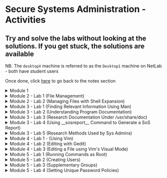 # Secure Systems Administration - Activities

## Try and solve the labs without looking at the solutions. If you get stuck, the solutions are available

NB. The `desktopX` machine is referred to as the `Desktop1` machine on NetLab - both have student users

Once done, click [here](https://github.com/ComplexSec/secure-systems-admin) to go back to the notes section

<details><summary>Module 1</summary>
<p>
	

<details><summary>Module 1 - Lab 1 (Changing Password)</summary>
<p>

### Step 1: Change the password for student to 55TurnK3y 

<details><summary>Solution</summary>
<p>
	
Done via the `passwd` command when either SSH'd into the workstation or via the GUI accessed via `Activities --> Education` and selecting the workstation VM

![](/images/passwd.png)

You should now be able to log out and back in via the "55TurnK3y" password

</p>
</details>

</p>
</details>

<details><summary>Module 1 - Lab 2 (Using Commands)</summary>
<p>
	
### Step 1 - Change student's password to T3st1ngT1me

<details><summary>Solution</summary>
<p>
	
Done via the `passwd` command when logged in as student. Simply type the old password and then the new password twice

![](/images/passwd2.png)

</p>
</details>

### Step 2 - Show current date and time

<details><summary>Solution</summary>
<p>
	
Simply type the `date` command into the terminal	

![](/images/date2.png)

</p>
</details>

### Step 3 - Display current time in the following format HH:MM:SS A/PM

<details><summary>Solution</summary>
<p>
	
Use the previous command - __date__ - with the %r argument

![](/images/date3.png)

</p>
</details>

### Step 4 - Identify what kind of file /usr/bin/clean-binary-files is

<details><summary>Solution</summary>
<p>
	
There is a problem with this one. Instead of running this task on the workstation VM, exit back out to the `Foundation 0` PC and you will identify the file exists

To identify what type of file it is, simply use the `file` command along with the file you want to identify

![](/images/foundation.png)

</p>
</details>

### Step 5 - Use the wc command and bash shortcuts to display the size of /usr/bin/clean-binary-files

<details><summary>Solution</summary>
<p>
	
Simply use the `wc` command on the file specified. If the previous command has been typed, you can shorten this to using the `Esc+.` shortcut to print the last string of the last command

![](/images/binary.png)

</p>
</details>

### Step 6 - Display the first 10 lines of /usr/bin/clean-binary-files

<details><summary>Solution</summary>
<p>
	
Use the `head` command to display the first 10 lines of a file by default - no need to specify via the `-n` argument

![](/images/first.png)

</p>
</details>

### Step 7 - Display the last 10 lines at the bottom of /usr/bin/clean-binary-files

<details><summary>Solution</summary>
<p>
	
Use the `tail` command to display the last 10 lines of a file by default - no specification needed

![](/images/last.png)

</p>
</details>

### Step 8 - Repeat the previous command but use the `-n 20` option to display the last 20 lines in the file

<details><summary>Solution</summary>
<p>
	
Use the Up Arrow to use the previous command and simply add the `-n 20` option

![](/images/20.png)

</p>
</details>

### Step 9 - Execute the date command without any arguments to display current date and time

<details><summary>Solution</summary>
<p>
	
Simply type `date` into the command line

![](/images/date4.png)

</p>
</details>

### Step 10 - Use bash history to display just the time

<details><summary>Solution</summary>
<p>
	
![](/images/41.png)

</p>
</details>

### Step 11 - Finish the BASH session

<details><summary>Solution</summary>
<p>
	
Simply type `exit` into the shell to exit both the SSH connection and the normal terminal

![](/images/exit.png)

</p>
</details>

</p>
</details>

</p>
</details>

<details><summary>Module 2 - Lab 1 (File Management)</summary>
<p>
	
## Step 1 - Creat sets of empty files (song1-6.mp3, snap1-6.jpg & film1-6.avi)

<details><summary>Solution</summary>
<p>
	
Simply use the touch command to create all mp3, jpg and avi files in the home directory - using three commands

![](/images/touch.png)

</p>
</details>

## Step 2 - Move songs into Music, snaps into Pictures and films into Videos

<details><summary>Solution</summary>
<p>
	
Simply use the `mv` command with the * after song, snap and film to move all correpsonding files into their respective directory

![](/images/mv.png)

</p>
</details>

## Step 3 - Make three directories (friends, family, work) in your home directory

<details><summary>Solution</summary>
<p>
	
Simply use the `mkdir` command along with the directory names

![](/images/friends.png)

</p>
</details>

## Step 4 - Copy all files containing numbers 1 and 2 to friends folder and all files containing 3 and 4 to the family folder

<details><summary>Solution</summary>
<p>
	
Simply use the `cp` command along with first, the files you want to copy and lastly their destination

![](/images/family.png)

</p>
</details>

## Step 5 - Copy all files containing numbers 5 and 6 to work folder

<details><summary>Solution</summary>
<p>
	
Do the previous command but change it to 5 and 6 and the destination to `~/work`

![](/images/work.png)

</p>
</details>
	
## Step 6 - Attempt to remove the `family` and `friends` directories via `rmdir`

<details><summary>Solution</summary>
<p>
	
Try and remove the directories using the `rmdir family/ friends/` command and you will get an error as they are not empty directories

![](/images/rmdir.png)

</p>
</details>

## step 7 - Use another command that succeeds in deleting the folders

<details><summary>Solution</summary>
<p>
	
To successfully delete directories that contain files, use the `rm -r` command followed by the directories you want to delete

![](/images/delete.png)

</p>
</details>

## Step 8 - Delete all files in work project, but but do not delete the directory

<details><summary>Solution</summary>
<p>
	
Use the `rm ~/work/*` command to delete all files in the work directory

![](/images/work2.png)

</p>
</details>

## Step 9 - From home directory, use the `rmdir` command to delete the work directory

<details><summary>Solution</summary>
<p>
	
Simply use the `rmdir` command on the work directory

![](/images/rmdirwork.png)

</p>
</details>

</p>
</details>

<details><summary>Module 2 - Lab 2 (Managing Files with Shell Expansion)</summary>
<p>

## Step 1 - Create files called `tv_seasonX_episodeY.ogg` and replace X with season number and Y with episode number - two seasons of six episodes each

<details><summary>Solution</summary>
<p>
	
Simply use the `touch` command

![](/images/touch2.png)

</p>
</details>

## Step 2 - Create eight files with names `mystery_chapterX.odf` and replace X with numbers 1 through 8

<details><summary>Solution</summary>
<p>
	
Using the same command as above - `touch` - create 8 mystery chapters

![](/images/8files.png)
	
</p>
</details>

## Step 3 - Create two directories named `season1` and `season2` under the Videos directory

<details><summary>Solution</summary>
<p>
	
Simply use the `mkdir` command

![](/images/seasons.png)
	
</p>
</details>

## Step 4 - Move the appropriate TV episodes into the season subdirectories using two commands only

<details><summary>Solution</summary>
<p>
	
Using the `mv` command and the asterisk, simply move them to their respsective folders

![](/images/moved.png)
	
</p>
</details>

## Step 5 - Create two level directory hierarchy with one command. Create `my_bestseller` under the Documents directory and `chapters` beneath the new `my_bestseller` directory

<details><summary>Solution</summary>
<p>
	
Use the `mkdir` command once again and create the directories with the `-p` option to create the parents

![](/images/chapters.png)

</p>
</details>

## Step 6 - Using one command, create 3 more subdirectories directly under `my_bestseller` directory. Name these `editor`, `plot_change` and `vacation`

<details><summary>Solution</summary>
<p>
	
Use the `mkdir` command and create the directories. You do not need the -p option this time as the parent directory already exists

![](/images/three.png)

</p>
</details>

## Step 7 - Change to chapters directory. Move all book chapters into the `chapters` directory using the simplest syntax

<details><summary>Solution</summary>
<p>
	
Use the `cd` command and the `mv` command to move the chapters to the current directory using the `.` symbol

![](/images/mystery.png)
	
</p>
</details>

## Step 8 - Move the first two chapters to the `editor` directory using relative syntax

<details><summary>Solution</summary>
<p>
	
Simply use the `mv` command and relative pathing to move it to the upper directory and the editor directory

![](/images/editor.png)
	
</p>
</details>

## Step 9 - Move chapters 8 and 9 to the vacation folder using one command without wildcard characters

<details><summary>Solution</summary>
<p>
	
Copy the same command as above but simply change names and directories

![](/images/vacation.png)
	
</p>
</details>

## Step 10 - With one command, change directory to season 2 TV episodes location, then copy the first episode to the vacation directory

<details><summary>Solution</summary>
<p>
	
Use the `cd` command to move into the directory `~/Videos/season2` and use the `cp` command to copy the first episode of season 2 into the vacation directory

![](/images/season2.png)
	
</p>
</details>

## Step 11 - With one command, change the working directory to `vacation` then list files. Return to the season 2 directory using the `previous working directory` shortcut. Copy the episode 2 file into `vacation`. Return to `vacation` using the shortcut again

<details><summary>Solution</summary>
<p>
	
Use the `cd`, `cp` commands to carry out this task

![](/images/prev.png)
	
</p>
</details>

## Step 12 - Copy chapters 5 and 6 into `plot_change` then move up one directory to `vacation` parent directory then use one command from there

<details><summary>Solution</summary>
<p>
	
Simply use the `cp` command with the `[]` operators to move 5 and 6 at the same time

![](/images/plot.png)
	
</p>
</details>

## Step 13 - Make three backups of chapter 5. Move to `plot_change` directory and copy chapter5 as a new file name to include the full date. Make another copy appending the current timestamp to ensure a unique file name. Also make a copy appending the current user to the file name

<details><summary>Solution</summary>
<p>
	
Simply use the `cp` command to make backups and use the `date` command to add the dates at the end with various modifiers and the `$USER` variable to add the username

![](/images/dates.png)
	
</p>
</details>

## Step 14 - Delete the `plot_change` directory by first deleting all of the files inside and removing it by first trying the rm command and then the rmdir command

<details><summary>Solution</summary>
<p>
	
Use the `rm` command with asterisk to delete all files inside plot change
	
![](/images/plotchange.png)

</p>
</details>

## Step 15 - Delete the `vacation` directory using the rm command with the recursive option then return to home directory

<details><summary>Solution</summary>
<p>
	
Use the `rm -r` command to recursive delete the vacation folder and all files inside

![](/images/vac.png)
	
</p>
</details>

</p>
</details>

<details><summary>Module 3 - Lab 1 (Finding Relevant Information Using Man)</summary>
<p>
	
## Step 1 - View the gedit(1) man page

<details><summary>Solution</summary>
<p>
	
Simply type `man 1 gedit` to open the relevant man page 

![](/images/man1.png)

</p>
</details>

## Step 2 - Research how to edit a specific file using gedit

<details><summary>Solution</summary>
<p>
	
Simply look through the gedit man page and you will find it

![](/images/filename.png)
	
</p>
</details>

## Step 3 - Research the gedit option used to begin an editing session with the cursor at the end

<details><summary>Solution</summary>
<p>
	
Again, look through the man page and you will find the relevant option

![](/images/line.png)
	
</p>
</details>

## Step 4 - Research the su(1) man page

<details><summary>Solution</summary>
<p>
	
Simply use the same command we did for gedit using the 1 option

![](/images/mansu.png)
	
</p>
</details>

## Step 5 - Research what su does when username argument is omitted

<details><summary>Solution</summary>
<p>
	
You will find this answer by reading the man page
	
![](/images/su2.png)

</p>
</details>

## Step 6 - Research how su behaves when a single dash option is used

<details><summary>Solution</summary>
<p>
	
![](/images/root.png)
	
</p>
</details>

## Step 7 - Consult the passwd(1) man page and determine the options that lock and unlock an account

<details><summary>Solution</summary>
<p>
	
Simply open the man page and look through it

![](/images/lock.png)
	
</p>
</details>

## Step 8 - Locate the two principles to remember according to passwd man page

<details><summary>Solution</summary>
<p>
	
Using the `/principle` command inside the man page, we find the two principles via the string search

![](/images/princ.png)

</p>
</details>

## Step 9 - Consult the man page documenting the syntax of the /etc/passwd file and find out what the third field means

<details><summary>Solution</summary>
<p>
	
To see the syntax documenting the syntax of passwd file instead of the passwd command, we use section 5 when searching for passwd

![](/images/sec5.png)
	
</p>
</details>

## Step 10 - Which command will list detailed information about a zip archive?

<details><summary>Solution</summary>
<p>
	
Using the `man -k zip` command, we can see man pages relating to zips

![](/images/zipinfo.png)
	
</p>
</details>

## Step 11 - Which man page contains a list of parameters that can be pased to the kernel at boot?

<details><summary>Solution</summary>
<p>
	
Again, using the `man -k` command, we can search for the keyword of boot

![](/images/boot.png)
	
</p>
</details>

## Step 12 - Which command is used to tune ext4 file system parameters?

<details><summary>Solution</summary>
<p>
	
Finally, for the third time, use the `man -k` command with the keyword ext4

![](/images/tune2fs.png)
	
</p>
</details>

</p>
</details>

<details><summary>Module 3 - Lab 2 (Understanding Program Documentation)</summary>
<p>
	
## Step 1 - Invoke __pinfo__ without arguments

<details><summary>Solution</summary>
<p>

Simply type `pinfo` into the CLI
	
![](/images/pinfo.png)

</p>
</details>

## Step 2 - Navigate to the __Common Options__ topic

<details><summary>Solution</summary>
<p>
	
Use the Down Arrow to move to Common Options - it will be highlighted red. Once there, hit Enter

![](/images/common.png)

</p>
</details>

## Step 3 - Browse through this __Info__ topic and learn if long-style options can be abbreviated

<details><summary>Solution</summary>
<p>
	
Read through the documentation and you will find it.

![](/images/common.png)

</p>
</details>

## Step 4 - Determine what the symbols `--` signify when used as an argument

<details><summary>Solution</summary>
<p>
	
The symbols signify the end of command options and the start of command arguments in complex commands

![](/images/--.png)

</p>
</details>

## Step 5 - Without exiting __pinfo__ move up to the GNU Coreutils node

<details><summary>Solution</summary>
<p>
	
To go up one node, use the `u` character inside of pinfo

![](/images/u.png)

</p>
</details>

## Step 6 - Move up again to the top topic

<details><summary>Solution</summary>
<p>
	
Once again, hit the `u` character

![](/images/u2.png)

</p>
</details>

## Step 7 - Search for the pattern __nano__ and select that topic

<details><summary>Solution</summary>
<p>
	
To search simply hit `/` followed directly by your string and hit Enter

![](/images/nano.png)

</p>
</details>

## Step 8 - In the Introduction locate and select Command Line Options and browse the topic

<details><summary>Solution</summary>
<p>
	
It is located under Nano -> Introduction -> Command Line Options

![](/images/clop.png)

</p>
</details>

## Step 9 - Move up one level to return to Introduction and move to the next topic

<details><summary>Solution</summary>
<p>
	
Once read, hit `u` once again to back up one topic and then hit `n`. The new location will be in Editor Basics under nano

![](/images/un.png)

</p>
</details>

## Step 10 - Exit __pinfo__

<details><summary>Solution</summary>
<p>
	
Simply press `q` to quit pinfo

</p>
</details>

## Step 11 - Invoke __pinfo__ again specifying nano as the destination topic

<details><summary>Solution</summary>
<p>
	
Simply type `pinfo nano` to open directly up to the nano topic

![](/images/pnano.png)

</p>
</details>

## Step 12 - Select the Editor Basics topic

<details><summary>Solution</summary>
<p>
	
Use arrow keys to select the Editor Basics

![](/images/edbas.png)

</p>
</details>

## Step 13 - Read the Entering Text and Special Functions subtopics

<details><summary>Solution</summary>
<p>
	
Press n to move to the next topic directly instead of going up one node and then back

![](/images/specfunc.png)

</p>
</details>

</p>
</details>

<details><summary>Module 3 - Lab 3 (Research Documentation Under /usr/share/doc)</summary>
<p>
	
## Step 1 - Where can you find the latest news about the vim project?

<details><summary>Solution</summary>
<p>
	
Navigate to the `/usr/share/doc` directory and view the vim-common README

![](/images/vim.png)

</p>
</details>

## Step 2 - What is the wiki URI for the yum package?

<details><summary>Solution</summary>
<p>
	
It is located under yum-3.4.3 and is contained in a README file

![](/images/yum.png)

</p>
</details>

## Step 3 - What examples are provided for the command-line bc calculator?

<details><summary>Solution</summary>
<p>
	
Located in the `bc` directory under the README file

![](/images/bc.png)

</p>
</details>

## Step 4 - How would you read the provided GRUB2 manual?

<details><summary>Solution</summary>
<p>
	
Under the `grub2` directory there is a .html file. Open it with Firefox

![](/images/grub2.png)

</p>
</details>

## Step 5 - What software provides its document as a separate package?

<details><summary>Solution</summary>
<p>
	
Use `yum` to display only those packages that contain -doc, -docs or -documentation in the package name

![](/images/doc.png)

</p>
</details>

</p>
</details>

<details><summary>Module 3 - Lab 4 (Using __sosreport__ Command to Generate a SoS Report)</summary>
<p>
	
## Step 1 - If currently working as a non-root user, switch to root

<details><summary>Solution</summary>
<p>
	
To switch to root, simply type `su -` and use the password `redhat`

![](/images/root2.png)

</p>
</details>

## Step 2 - Run the __sosreport__ command

<details><summary>Solution</summary>
<p>
	
Simply type `sosreport` command

![](/images/sosreport.png)
	
</p>
</details>

## Step 3 - Change directory to /var/tmp and unpack the archive

<details><summary>Solution</summary>
<p>
	
Use the `tar -xvf <filename>` command to unpack it all

![](/images/generate.png)

</p>
</details>

## Step 4 - Change directory to the resulting subdirectory and browse the files founmd there


<details><summary>Solution</summary>
<p>
	
Open files, list directories, and continue to browse to become familiar with the information included in SoS reports. When finished, remove the archive directory and files

![](/images/route.png)
	
</p>
</details>

</p>
</details>

<details><summary>Module 3 - Lab 5 (Research Methods Used by Sys Admins)</summary>
<p>
	
## Step 1 - Research man(1) to determine how to prepare a man page for printing

<details><summary>Solution</summary>
<p>
	
Simply use the `man man` command to research the man command

![](/images/mant.png)

</p>
</details>

## Step 2 - Create a formatted output file of the paswd man page

<details><summary>Solution</summary>
<p>
	
To create this, simply use the `-t` man option with with passwd file and output it to a .ps file

![](/images/pass.png)
	
</p>
</details>

## Step 3 - Research using man to learn the commands used for viewing or printing PostScript files after updating the manual page index cache

<details><summary>Solution</summary>
<p>
	
Using the `man -k` command and searching for either `postscript` or `viewer` will return man pages matching either word

![](/images/mank.png)
	
</p>
</details>

## Step 4 - Research evince(1) using man to learn how to use the viewer in preview mode

<details><summary>Solution</summary>
<p>
	
Simply use `man evince` command and read through it

![](/images/evince.png)
	
</p>
</details>

## Step 5 - View your PostScript file using the various evince options you researched

<details><summary>Solution</summary>
<p>
	
First, you can simply use `evince passwd.ps` to view it normally

![](/images/pass1.png)

Secondly, you can use the `-w` option to preview it

![](/images/pass2.png)

Lastly, using the `-i  3` option will open it at page 3 (exact page nmuber)

![](/images/pass3.png)
	
</p>
</details>

## Step 6 - Using man research lp(1) to determine how to print any document starting on a specific page

<details><summary>Solution</summary>
<p>
	
Simply use `man lp` and find out what the syntax would be to print only pages 2 and 3 of the PostScript file

![](/images/pages.png)

Note that the `-P` option specifies pages. The lp command spools to the default printer.
	
</p>
</details>

## Step 7 - Using pinfo, look for GNU info about the evince viewer

<details><summary>Solution</summary>
<p>
	
Use the `pinfo evince` command to open straight into evince - note that the man page is displayed instead. The pinfo document viewer looks for relevant man page when no appropriate GNU documentation node exists

![](/images/evinceman.png)

</p>
</details>

## Step 8 - Use pinfo to locate and browse all document nodes for the coreutils commands and programs

<details><summary>Solution</summary>
<p>
	
First, open up `pinfo` normally. Then select the `Coreutils: Core GNU` option and press Enter. Then select Introduction. Walk through the Introduction by press n for the next node until node 29

![](/images/tools.png)
	
</p>
</details>

## Step 9 - Using firefox, open the system's package documentation and browse into the man-db package subdirectory

<details><summary>Solution</summary>
<p>
	
Simply type `firefox /usr/share/doc` to open up the directory in Firefox. Once there, navigate to the man-db page. You can view either the .txt file or the .ps file

![](/images/firefox.png)
	
</p>
</details>

## Step 10 - Using the open Firefox browser, locate and browser into the initscripts package subdirectory and view the sysconfig.txt file


<details><summary>Solution</summary>
<p>
	
Simply navigate to the request directory and view the file sysconfig.txt inside Firefox

![](/images/sysconf.png)
	
</p>
</details>

</p>
</details>

<details><summary>Module 4 - Lab 1 - (Using Vim)</summary>
<p>
	
## Step 1 - Open vimtutor, read the welcome screen and perform lesson 1.1

<details><summary>Solution</summary>
<p>
	
This lesson talks about navigating via the h, j, k and l keys

![](/images/lessons1_1.png)

</p>
</details>

## Step 2 - Return to the vimtutor window and perform lesson 1.2

<details><summary>Solution</summary>
<p>
	
This lesson talks about quitting vim

![](/images/lessons1_2.png)

</p>
</details>

## Step 3 - Return to the vimtutor window and perform lesson 1.3

<details><summary>Solution</summary>
<p>
	
This lesson talks about editing and deletion of text

![](/images/lessons1_3.png)

</p>
</details>

## Step 4 - Return to the vimtutor window and perform lesson 1.4

<details><summary>Solution</summary>
<p>
	
This lesson talks about inserting text and how to do it

![](/images/lessons1_4.png)

</p>
</details>

## Step 5 - Return to the vimtutor window and perform lesson 1.5

<details><summary>Solution</summary>
<p>
	
This lessons talks about appending text

![](/images/lessons1_5.png)

</p>
</details>

## Step 6 - Return to the vimtutor window and perform lesson 1.6

<details><summary>Solution</summary>
<p>
	
This lesson talks about editing a file

![](/images/lessons1_6.png)

</p>
</details>

## Step 7 - Return to the vimtutor window and read the lesson 1 summary

<details><summary>Solution</summary>
<p>
	
![](/images/lesson_summary.png)

</p>
</details>

</p>
</details>

<details><summary>Module 4 - Lab 2 (Editing with Gedit)</summary>
<p>
	
## Step 1 - Redirect a long listing of all home directory files into a file named gedit_lab.txt

<details><summary>Solution</summary>
<p>
	
First, use the command `ls -al` to display all files and use the `>` operator to redirect output to a file

![](/images/redirect.png)

</p>
</details>

## Step 2 - Open the file with gedit in the background

<details><summary>Solution</summary>
<p>
	
Using the `&` symbol allows us to run files in the background and still be able to use the terminal

![](/images/amper.png)
	
</p>
</details>

## Step 3 - Insert the date at the top of the file via the date command and copying the reuslts

<details><summary>Solution</summary>
<p>
	
In the terminal, use the `date "+%A", "%B", "%d", "%Y"` to display the current date and copy it into gedit using the shortcuts

![](/images/date5.png)	
	
</p>
</details>

## Step 4 - Insert a description for this document including your username and host name via the command line and copy

<details><summary>Solution</summary>
<p>
	
To get the username and hostname, you can use the `$USER` and `$(hostname)` options on the command line to generate a sentence

![](/images/echouser.png)	
	
</p>
</details>

## Step 5 - Remove files that are not hidden configuration files or directories

<details><summary>Solution</summary>
<p>
	
Simply remove them inside gedit like a normal text editor so only the `.<files>` exist
	
![](/images/finish.png)	

</p>
</details>

</p>
</details>

<details><summary>Module 4 - Lab 3 (Editing a File using Vim's Visual Mode)</summary>
<p>
	
## Step 1 - Redirect a long list of all content in student's home directory into a file called editing_final_lab.txt

<details><summary>Solution</summary>
<p>
	
Simply use the `ls -al` option and redirect operators

![](/images/final.png)	

</p>
</details>

## Step 2 - Edit the file using Vim to take advantage of visual mode

<details><summary>Solution</summary>
<p>
	
Simlpy open the file using Vim

![](/images/visual.png)	
	
</p>
</details>

## Step 3 - Remove the first three lines

<details><summary>Solution</summary>
<p>
	
Use the arrow keys to position the cursor at the first character in the first row and hit `V` to enter line-based visual mode. Move down using the down arrow key three to select the first three rows and delete them with `x`

![](/images/first_three.png)	
	
</p>
</details>

## Step 4 - Remove permission columns for group and other on the first list

<details><summary>Solution</summary>
<p>
	
Use the arrow keys to position the cursor at the first character and enter visual mode with `V`. Then, use the arrow keys to position the cursor at the last character and delete with `x`

![](/images/x.png)	
	
</p>
</details>

## Step 5 - Remove the permission columns for group and other on the remaining lines

<details><summary>Solution</summary>
<p>
	
Again, use the arrow keys to position the cursor at the first character, enter visual mode with the control sequence `CTRL+V` and use the arrow keys to position the cursor at the last character of the column then press x to delete

![](/images/x2.png)	
	
</p>
</details>

## Step 6 - Remove the group owner column leaving only one student column on all lines

<details><summary>Solution</summary>
<p>
	
Do the same thing as step 5 - position the cursor at the start, hit CTRL+V, move to the bottom and delete

![](/images/x3.png)	
	
</p>
</details>

## Step 7 - Remove the time column but leave the month and day on all lines

<details><summary>Solution</summary>
<p>
	
Again, do the same but with the time column this time

![](/images/time.png)
	
</p>
</details>

## Step 8 - Remove the Desktop and Public rows

<details><summary>Solution</summary>
<p>
	
Once more, delete the rows this time with normal visual mode (V) and delete using `x`

![](/images/capital.png)
	
</p>
</details>

## Step 9 - Save and exit and make a backup using the date in seconds to create a unique filename

<details><summary>Solution</summary>
<p>
	
Save and exit vim using `:wq` command. Then, make the backup using the `cp editing_final_lab.txt editing_final_lab_$(date +%s).txt` command

![](/images/seconds.png)
	
</p>
</details>

## Step 10 - Mail the file contents as the message not an attachement to the student user

<details><summary>Solution</summary>
<p>
	
To mail it, simply pipe the `cat` command into the mail command. The `-s` option sets the subject line and `student` is the recipient

![](/images/mail.png)
	
</p>
</details>

## Step 11 - Append a dashed line to the file to recognize the beginning of newer content

<details><summary>Solution</summary>
<p>
	
Use the `echo` command to append a dotted line to the end of the file

![](/images/dotted.png)
	
</p>
</details>

## Step 12 - Append a full process listing but only for processes owned by the current user student

<details><summary>Solution</summary>
<p>
	
To list all process use the `ps -f` command (`-f` means full format listing) and then use the `tee -a editing_final_lab.txt` command to append it (`-a` for append)

![](/images/tee.png)
	
</p>
</details>

## Step 13 - Confirm that the process listing is at the bottom

<details><summary>Solution</summary>
<p>
	
Simply cat out the file to confirm it happened

![](/images/confirm.png)
	
</p>
</details>

</p>
</details>

<details><summary>Module 5 - Lab 1 (Running Commands as Root)</summary>
<p>

## Step 1 - View the user and group info and display current directory

<details><summary>Solution</summary>
<p>

Simply use the `id` command to view info and `pwd` command to display the current directory

![](/images/usrgroup.png)

</p>
</details>

## Step 2 - View the variables which specify the home directory and locations searched for executable files

<details><summary>Solution</summary>
<p>

Use the `echo $HOME` and `echo $PATH` to read the $HOME and $PATH variables respectively 

![](/images/homepath.png)

</p>
</details>

## Step 3 - Switch to root without the dash

<details><summary>Solution</summary>
<p>

Type the `su` command without any arguments to switch to root

![](/images/nodash.png)

</p>
</details>

## Step 4 - View user and group info and display current directory

<details><summary>Solution</summary>
<p>
	
Use the same commands as step 1 - `id` and `pwd`

![](/images/idpwd.png)

</p>
</details>

## Step 5 - View variables which specify the home directory and locations searched for executable files

<details><summary>Solution</summary>
<p>
	
Use the same commands as step 2 - `echo $HOME/$PATH`

![](/images/pathhome.png)

</p>
</details>

## Step 6 - Exit the shell and return to student user

<details><summary>Solution</summary>
<p>
	
Simply type the `exit` command

![](/images/exit2.png)

</p>
</details>

## Step 7 - Switch to root with the dash

<details><summary>Solution</summary>
<p>
	
To use the dash to switch to root, use the `su -` command

![](/images/withdash.png)

</p>
</details>

## Step 8 - View user and group info and display current directory

<details><summary>Solution</summary>
<p>
	
Use the same commands as step 1 - `id` and `pwd`

![](/images/idpwd2.png)

</p>
</details>

## Step 9 - View variables which specify the home directory and locations searched for executable files

<details><summary>Solution</summary>
<p>
	
Use the same commands as step 2 - `echo $HOME/$PATH`

![](/images/rootid.png)

</p>
</details>

## Step 10 - Exit the shell and return to student user

<details><summary>Solution</summary>
<p>
	
Siomply type the `exit` command

![](/images/exit3.png)

</p>
</details>

## Step 11 - View last 5 lines of /var/log/messages

<details><summary>Solution</summary>
<p>
	
To view the last 5 lines of a file, use the `tail` command with the `-5` option to specify how many lines up you want to display

![](/images/varlogmes.png)

</p>
</details>

## Step 12 - Make backup of a config file in the /etc directory

<details><summary>Solution</summary>
<p>
	
To make a backup, simply copy the file and use a different name as the output via the `cp` command

![](/images/motd.png)

</p>
</details>

## Step 13 - Remove the /etc/motdOLD file

<details><summary>Solution</summary>
<p>
	
To remove a file, simply use the `rm` command on the specified file

![](/images/rmetc.png)

</p>
</details>

## Step 14 - Edit a config file in the /etc directory

<details><summary>Solution</summary>
<p>
	
Use the `echo` command to print text to the string and use the `>>` operator to append it to a specified file

![](/images/sudo.png)

</p>
</details>

</p>
</details>

<details><summary>Module 5 - Lab 2 (Creating Users)</summary>
<p>

## Step 1 - Become the root user at the shell prompt

<details><summary>Solution</summary>
<p>

Use the `su -` or `su` command to become the root uses (the password is redhat)

![](/images/root3.png)

</p>
</details>

## Step 2 - Add the user juliet

<details><summary>Solution</summary>
<p>

Use the `useradd juliet` command to create a new user on the system

![](/images/useradd2.png)

</p>
</details>

## Step 3 - Confirm that juliet was added by examining /etc/passwd

<details><summary>Solution</summary>
<p>

Simply view the contents of the `/etc/passwd` file to see the new user located at the bottom

![](/images/juliet.png)

</p>
</details>

## Step 4 - Use the passwd command to initialize juliet's password

<details><summary>Solution</summary>
<p>

Use the `passwd juliet` command to create a password for the specified user

![](/images/passjuliet.png)

</p>
</details>

## Step 5 - Continue adding the remaining users and set initial passwords: romeo, hamlet, reba, dolly and elvis

<details><summary>Solution</summary>
<p>

Using the same commands for juliet, do the same thing for the remaining 5 users

![](/images/5users.png)

</p>
</details>

</p>
</details>

<details><summary>Module 5 - Lab 3 (Supplementary Groups)</summary>
<p>

## Step 1 - Become root user

<details><summary>Solution</summary>
<p>
	
Use the `su -` command

![](/images/becomeroot.png)

</p>
</details>

## Step 2 - Create supplementary group called shakespeare with a GID of 30000

<details><summary>Solution</summary>
<p>
	
Use the `groupadd -g 30000 shakespeare` command

![](/images/addshake.png)

</p>
</details>

## Step 3 - Create supplementary group called artists

<details><summary>Solution</summary>
<p>
	
Use the `groupadd artists` command

![](/images/addart.png)

</p>
</details>

## Step 4 - Confirm that shakespeare and artists have been added via the /etc/group file

<details><summary>Solution</summary>
<p>
	
Use the `tail -5 /etc/group` command

![](/images/shakeconf.png)

</p>
</details>

## Step 5 - Add juliet user to the shakespeare group as a supplementary group

<details><summary>Solution</summary>
<p>
	
Use the `usermod -G shakespeare juliet` command

![](/images/addjuli.png)

</p>
</details>

## Step 6 - Confirm juliet has been added using the id command

<details><summary>Solution</summary>
<p>
	
Use the `id juliet` command

![](/images/julietid.png)

</p>
</details>

## Step 7 - Add romeo and hamlet to the shakespeare group and add reba, dolly and elvis to the artists group

<details><summary>Solution</summary>
<p>
	
Use the same commands above to add them to the respective groups

![](/images/repeatcomms.png)

</p>
</details>

## Step 8 - Verify the supplemental group memberships by examining the /etc/group file

<details><summary>Solution</summary>
<p>
	
Use the `tail -5 /etc/group` command

![](/images/verifygroups.png)

</p>
</details>

</p>
</details>

<details><summary>Module 5 - Lab 4 (Setting Unique Password Policies)</summary>
<p>

## Step 1 - Lock the romeo account

<details><summary>Solution</summary>
<p>
	
Use the `sudo usermod -L romeo` command to lock the account

![](/images/romeolock.png)

</p>
</details>

## Step 2 - Attempt to login as romeo

<details><summary>Solution</summary>
<p>
	
Use the `su - romeo` command to switch user to romeo

![](/images/romlog.png)

</p>
</details>

## Step 3 - Unlock the romeo account

<details><summary>Solution</summary>
<p>
	
Use the `sudo usermod -U romeo` command to unlock the account

![](/images/romunlock.png)

</p>
</details>

## Step 4 - Change password policy for romeo to require a new password every 90 days

<details><summary>Solution</summary>
<p>
	
Use the `sudo chage -M 90 romeo` and `sudo chage -l romeo` commands

![](/images/pass90days.png)

</p>
</details>

## Step 5 - Force a password change on the first login for romeo

<details><summary>Solution</summary>
<p>
	
Use the `sudo chage -d 0 romeo` command

![](/images/romforce.png)

</p>
</details>

## Step 6 - Login as romeo and change the password to forsooth123

<details><summary>Solution</summary>
<p>
	
Use the `su - romeo` command to login and change the password

![](/images/romloginpass.png)

</p>
</details>

## Step 7 - Determine a date 180 days in the future and set accounts to expire on that date

<details><summary>Solution</summary>
<p>
	
Use the `date -d "+180 days"` command to find the date. Then, use the `sudo chage -E 2014-08-02 romeo` and `sudo chage -l romeo` commands to set the accounts to that date

![](/images/dateexpire.png)

</p>
</details>
